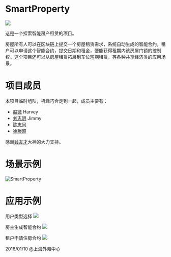# SmartProperty
![](logo_min.png)

这是一个探索智能房产租赁的项目。

房屋所有人可以在区块链上提交一个房屋租赁需求，系统自动生成的智能合约，租户可以申请这个智能合约，提交日期和租金，便能获得租期内该房屋门锁的控制权。这个项目还可以从房屋租赁拓展到车位短期租赁，等各种共享经济类的应用场景。

# 项目成员
本项目临时组队，机缘巧合走到一起，成员主要有：

- [赵微](https://github.com/maxweizhao) Harvey
- [刘志明](https://github.com/jimmysoa) Jimmy
- [陈志同](https://github.com/chenzhitong)
- [徐滕超](https://github.com/zjut019)


感谢[钱友才](https://github.com/tomlion/)大神的大力支持。

# 场景示例
![SmartProperty](smartproperty.png)


# 应用示例

用户类型选择
![](home_min.png)

房主生成智能合约
![](fz_min.png)

租户申请住房合约
![](zh_min.png)


2016/01/10
@上海外滩中心
